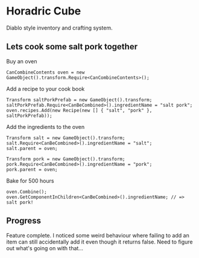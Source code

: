 Horadric Cube
=============

Diablo style inventory and crafting system.

Lets cook some salt pork together
---------------------------------

Buy an oven

    CanCombineContents oven = new GameObject().transform.Require<CanCombineContents>();

Add a recipe to your cook book

    Transform saltPorkPrefab = new GameObject().transform;
    saltPorkPrefab.Require<CanBeCombined>().ingredientName = "salt pork";
    oven.recipes.Add(new Recipe(new [] { "salt", "pork" }, saltPorkPrefab)); 
    
Add the ingredients to the oven

    Transform salt = new GameObject().transform;
    salt.Require<CanBeCombined>().ingredientName = "salt";
    salt.parent = oven;
    
    Transform pork = new GameObject().transform;
    pork.Require<CanBeCombined>().ingredientName = "pork";
    pork.parent = oven;
    
Bake for 500 hours

    oven.Combine();
    oven.GetComponentInChildren<CanBeCombined>().ingredientName; // => salt pork!

Progress
--------

Feature complete. I noticed some weird behaviour where failing to add an item can still accidentally add it even though it returns false. Need to figure out what's going on with that...
